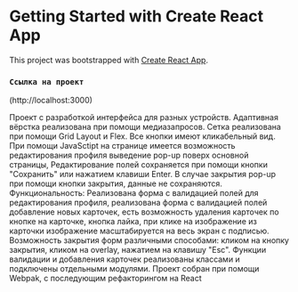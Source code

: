 # Getting Started with Create React App

This project was bootstrapped with [Create React App](https://github.com/facebook/create-react-app).

### `Ссылка на проект`

(http://localhost:3000)

Проект с разработкой интерфейса для разных устройств. Адаптивная вёрстка реализована при помощи медиазапросов. Сетка реализована при помощи Grid Layout и Flex. Все кнопки имеют кликабельный вид. При помощи JavaSctipt на странице имеется возможность редактирования профиля выведение pop-up поверх основной страницы, Редактирование полей сохраняется при помощи кнопки "Сохранить" или нажатием клавиши Enter. В случае закрытия pop-up при помощи кнопки закрытия, данные не сохраняются.
Функциональность: Реализована форма с валидацией полей для редактирования профиля, реализована форма с валидацией полей добавление новых карточек, есть возможность удаления карточек по кнопке на карточке, кнопка лайка, при клике на изображение из карточки изображение масштабируется на весь экран с подписью. Возможность закрытия форм различными способами: кликом на кнопку закрытия, кликом на overlay, нажатием на клавишу "Esc". Функции валидации и добавления карточек реализованы классами и подключены отдельными модулями. Проект собран при помощи Webpak, с последующим рефакторингом на React
